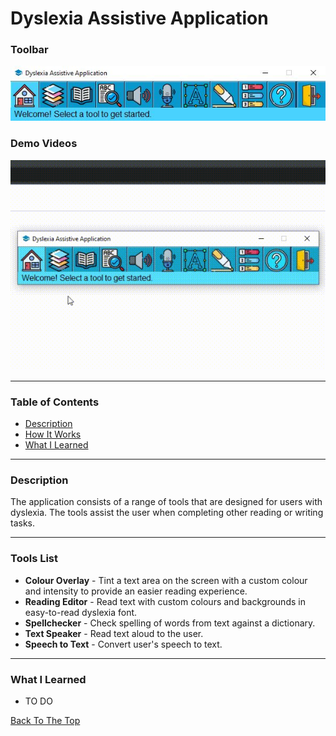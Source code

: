 # Dyslexia Assistive Application

### Toolbar
![](https://github.com/stevenbuttifint/dyslexia-assistive-application/blob/main/res/demo/image_1.JPG?raw=true)

### Demo Videos
![](https://github.com/stevenbuttifint/dyslexia-assistive-application/blob/main/res/demo/demo_1.gif?raw=true)

---

### Table of Contents
- [Description](#description)
- [How It Works](#how-it-works)
- [What I Learned](#what-i-learned)

---

### Description

The application consists of a range of tools that are designed for users with dyslexia.
The tools assist the user when completing other reading or writing tasks.

---

### Tools List
- **Colour Overlay** - Tint a text area on the screen with a custom colour and intensity to provide an easier reading experience.
- **Reading Editor** - Read text with custom colours and backgrounds in easy-to-read dyslexia font.
- **Spellchecker** - Check spelling of words from text against a dictionary.
- **Text Speaker** - Read text aloud to the user.
- **Speech to Text** - Convert user's speech to text.
---

### What I Learned
- TO DO

[Back To The Top](#dyslexia-assistive-application)
 
